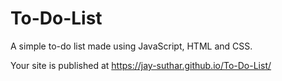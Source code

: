 # To-Do-List
A simple to-do list made using JavaScript, HTML and CSS.

Your site is published at https://jay-suthar.github.io/To-Do-List/
